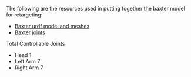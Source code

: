 The following are the resources used in putting together the baxter model for retargeting:

- [Baxter urdf model and meshes](https://github.com/RethinkRobotics/baxter_common/tree/master/baxter_description)
- [Baxter joints](http://sdk.rethinkrobotics.com/wiki/Hardware_Specifications)

Total Controllable Joints

- Head      1
- Left Arm  7
- Right Arm 7
